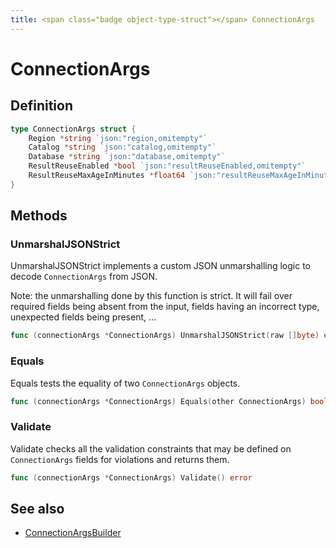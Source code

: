 ```yaml
---
title: <span class="badge object-type-struct"></span> ConnectionArgs
---
```

# <span class="badge object-type-struct"></span> ConnectionArgs

## Definition

```go
type ConnectionArgs struct {
    Region *string `json:"region,omitempty"`
    Catalog *string `json:"catalog,omitempty"`
    Database *string `json:"database,omitempty"`
    ResultReuseEnabled *bool `json:"resultReuseEnabled,omitempty"`
    ResultReuseMaxAgeInMinutes *float64 `json:"resultReuseMaxAgeInMinutes,omitempty"`
}
```
## Methods

### <span class="badge object-method"></span> UnmarshalJSONStrict

UnmarshalJSONStrict implements a custom JSON unmarshalling logic to decode `ConnectionArgs` from JSON.

Note: the unmarshalling done by this function is strict. It will fail over required fields being absent from the input, fields having an incorrect type, unexpected fields being present, …

```go
func (connectionArgs *ConnectionArgs) UnmarshalJSONStrict(raw []byte) error
```

### <span class="badge object-method"></span> Equals

Equals tests the equality of two `ConnectionArgs` objects.

```go
func (connectionArgs *ConnectionArgs) Equals(other ConnectionArgs) bool
```

### <span class="badge object-method"></span> Validate

Validate checks all the validation constraints that may be defined on `ConnectionArgs` fields for violations and returns them.

```go
func (connectionArgs *ConnectionArgs) Validate() error
```

## See also

 * <span class="badge builder"></span> [ConnectionArgsBuilder](./builder-ConnectionArgsBuilder.md)
